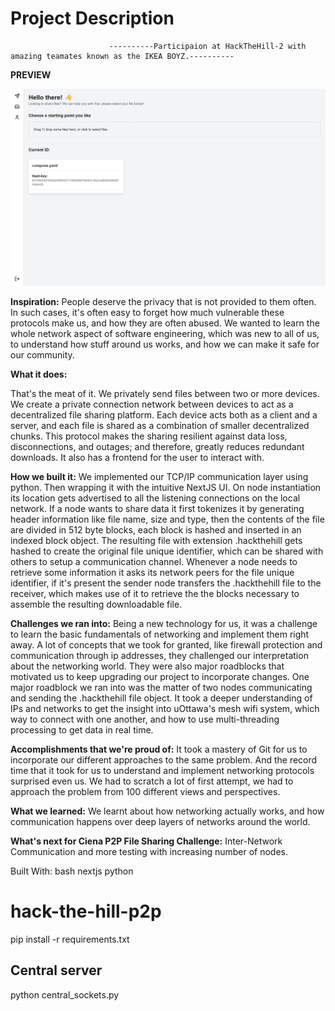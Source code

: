 # Project Description
                          ----------Participaion at HackTheHill-2 with amazing teamates known as the IKEA BOYZ.----------

**PREVIEW**

![Example Image](/home.png)

**Inspiration:**
  People deserve the privacy that is not provided to them often. In such cases, it's often easy to forget how much vulnerable these protocols make us, and how they are often abused. We wanted to learn the whole network aspect of software engineering, which was new to all of us, to understand how stuff around us works, and how we can make it safe for our community.

**What it does:**

  That's the meat of it. We privately send files between two or more devices. We create a private connection network between devices to act as a decentralized file sharing platform. Each device acts both as a client and a server, and each file is shared as a combination of smaller decentralized chunks. This protocol makes the sharing resilient against data loss, disconnections, and outages; and therefore, greatly reduces redundant downloads. It also has a frontend for the user to interact with.

**How we built it:**
  We implemented our TCP/IP communication layer using python. Then wrapping it with the intuitive NextJS UI. On node instantiation its location gets advertised to all the listening connections on the local network. If a node wants to share data it first tokenizes it by generating header information like file name, size and type, then the contents of the file are divided in 512 byte blocks, each block is hashed and inserted in an indexed block object. The resulting file with extension .hackthehill gets hashed to create the original file unique identifier, which can be shared with others to setup a communication channel.   Whenever a node needs to retrieve some information it asks its network peers for the file unique identifier, if it's present the sender node transfers the .hackthehill file to the receiver, which makes use of it to retrieve the the blocks necessary to assemble the resulting downloadable file.

**Challenges we ran into:**
  Being a new technology for us, it was a challenge to learn the basic fundamentals of networking and implement them right away. A lot of concepts that we took for granted, like firewall protection and communication through ip addresses, they challenged our interpretation about the networking world. They were also major roadblocks that motivated us to keep upgrading our project to incorporate changes. One major roadblock we ran into was the matter of two nodes communicating and sending the .hackthehill file object. It took a deeper understanding of IPs and networks to get the insight into uOttawa's mesh wifi system, which way to connect with one another, and how to use multi-threading processing to get data in real time.

**Accomplishments that we're proud of:**
  It took a mastery of Git for us to incorporate our different approaches to the same problem. And the record time that it took for us to understand and implement networking protocols surprised even us. We had to scratch a lot of first attempt, we had to approach the problem from 100 different views and perspectives.

**What we learned:**
  We learnt about how networking actually works, and how communication happens over deep layers of networks around the world.

**What's next for Ciena P2P File Sharing Challenge:**
Inter-Network Communication and more testing with increasing number of nodes.

Built With:
bash
nextjs
python

# hack-the-hill-p2p

pip install -r requirements.txt

## Central server
python central_sockets.py
